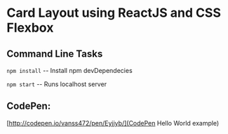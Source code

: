 # Card Layout using ReactJS and CSS Flexbox

Command Line Tasks
------------- 
`npm install` -- Install npm devDependecies

`npm start` -- Runs localhost server


CodePen:
-------------
[http://codepen.io/vanss472/pen/Eyjjyb/](CodePen Hello World example)